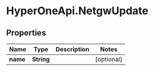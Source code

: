 # HyperOneApi.NetgwUpdate

## Properties
Name | Type | Description | Notes
------------ | ------------- | ------------- | -------------
**name** | **String** |  | [optional] 


